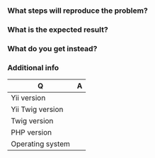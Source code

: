 

### What steps will reproduce the problem?

### What is the expected result?

### What do you get instead?


### Additional info

| Q                | A
| ---------------- | ---
| Yii version      |
| Yii Twig version |
| Twig version     |
| PHP version      |
| Operating system |
